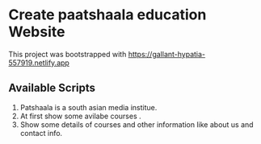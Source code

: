 # Create paatshaala education Website

This project was bootstrapped with https://gallant-hypatia-557919.netlify.app

## Available Scripts
1) Patshaala is a south asian media institue.
2) At first show some avilabe courses .
3) Show some details of courses and other information like about us and contact info.

